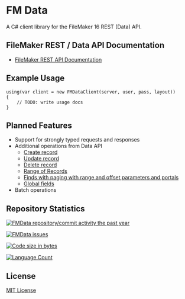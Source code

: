 # FM Data

A C# client library for the FileMaker 16 REST (Data) API.

## FileMaker REST / Data API Documentation

- [FileMaker REST API Documentation](https://fmhelp.filemaker.com/docs/16/en/restapi/)

## Example Usage

    using(var client = new FMDataClient(server, user, pass, layout))
    {
        // TODO: write usage docs
    }

## Planned Features

- Support for strongly typed requests and responses
- Additional operations from Data API
  - [Create record](https://fmhelp.filemaker.com/docs/16/en/restapi/#work-with-records_create-record)
  - [Update record](https://fmhelp.filemaker.com/docs/16/en/restapi/#work-with-records_edit-record)
  - [Delete record](https://fmhelp.filemaker.com/docs/16/en/restapi/#work-with-records_delete-record)
  - [Range of Records](https://fmhelp.filemaker.com/docs/16/en/restapi/#work-with-records_get-records)
  - [Finds with paging with range and offset parameters and portals](https://fmhelp.filemaker.com/docs/16/en/restapi/#perform-find-requests)
  - [Global fields](https://fmhelp.filemaker.com/docs/16/en/restapi/#set-global-fields)
- Batch operations

## Repository Statistics

[![FMData repository/commit activity the past year](https://img.shields.io/github/commit-activity/y/fuzzzerd/fmdata.svg?style=flat-square)](https://github.com/fuzzzerd/fmdata/commits/master)

[![FMData issues](https://img.shields.io/github/issues/fuzzzerd/fmdata.svg?style=flat-square)](https://github.com/fuzzzerd/fmdata/issues)

[![Code size in bytes](https://img.shields.io/github/languages/code-size/fuzzzerd/fmdata.svg?style=flat-square)](https://github.com/fuzzzerd/fmdata/commits/master)

[![Language Count](https://img.shields.io/github/languages/count/fuzzzerd/fmdata.svg?style=flat-square)](https://github.com/fuzzzerd/fmdata/commits/master)

## License

[MIT License](https://github.com/fuzzzerd/fmdata/blob/master/LICENSE)